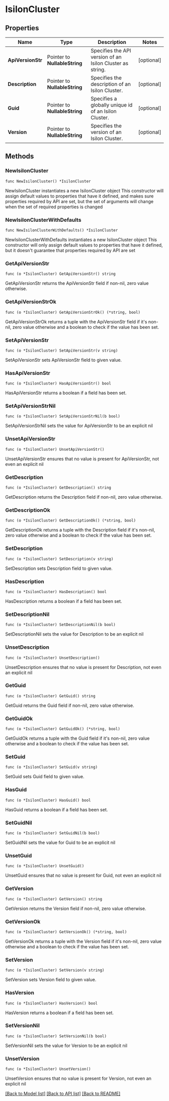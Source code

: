 # IsilonCluster

## Properties

Name | Type | Description | Notes
------------ | ------------- | ------------- | -------------
**ApiVersionStr** | Pointer to **NullableString** | Specifies the API version of an Isilon Cluster as string. | [optional] 
**Description** | Pointer to **NullableString** | Specifies the description of an Isilon Cluster. | [optional] 
**Guid** | Pointer to **NullableString** | Specifies a globally unique id of an Isilon Cluster. | [optional] 
**Version** | Pointer to **NullableString** | Specifies the version of an Isilon Cluster. | [optional] 

## Methods

### NewIsilonCluster

`func NewIsilonCluster() *IsilonCluster`

NewIsilonCluster instantiates a new IsilonCluster object
This constructor will assign default values to properties that have it defined,
and makes sure properties required by API are set, but the set of arguments
will change when the set of required properties is changed

### NewIsilonClusterWithDefaults

`func NewIsilonClusterWithDefaults() *IsilonCluster`

NewIsilonClusterWithDefaults instantiates a new IsilonCluster object
This constructor will only assign default values to properties that have it defined,
but it doesn't guarantee that properties required by API are set

### GetApiVersionStr

`func (o *IsilonCluster) GetApiVersionStr() string`

GetApiVersionStr returns the ApiVersionStr field if non-nil, zero value otherwise.

### GetApiVersionStrOk

`func (o *IsilonCluster) GetApiVersionStrOk() (*string, bool)`

GetApiVersionStrOk returns a tuple with the ApiVersionStr field if it's non-nil, zero value otherwise
and a boolean to check if the value has been set.

### SetApiVersionStr

`func (o *IsilonCluster) SetApiVersionStr(v string)`

SetApiVersionStr sets ApiVersionStr field to given value.

### HasApiVersionStr

`func (o *IsilonCluster) HasApiVersionStr() bool`

HasApiVersionStr returns a boolean if a field has been set.

### SetApiVersionStrNil

`func (o *IsilonCluster) SetApiVersionStrNil(b bool)`

 SetApiVersionStrNil sets the value for ApiVersionStr to be an explicit nil

### UnsetApiVersionStr
`func (o *IsilonCluster) UnsetApiVersionStr()`

UnsetApiVersionStr ensures that no value is present for ApiVersionStr, not even an explicit nil
### GetDescription

`func (o *IsilonCluster) GetDescription() string`

GetDescription returns the Description field if non-nil, zero value otherwise.

### GetDescriptionOk

`func (o *IsilonCluster) GetDescriptionOk() (*string, bool)`

GetDescriptionOk returns a tuple with the Description field if it's non-nil, zero value otherwise
and a boolean to check if the value has been set.

### SetDescription

`func (o *IsilonCluster) SetDescription(v string)`

SetDescription sets Description field to given value.

### HasDescription

`func (o *IsilonCluster) HasDescription() bool`

HasDescription returns a boolean if a field has been set.

### SetDescriptionNil

`func (o *IsilonCluster) SetDescriptionNil(b bool)`

 SetDescriptionNil sets the value for Description to be an explicit nil

### UnsetDescription
`func (o *IsilonCluster) UnsetDescription()`

UnsetDescription ensures that no value is present for Description, not even an explicit nil
### GetGuid

`func (o *IsilonCluster) GetGuid() string`

GetGuid returns the Guid field if non-nil, zero value otherwise.

### GetGuidOk

`func (o *IsilonCluster) GetGuidOk() (*string, bool)`

GetGuidOk returns a tuple with the Guid field if it's non-nil, zero value otherwise
and a boolean to check if the value has been set.

### SetGuid

`func (o *IsilonCluster) SetGuid(v string)`

SetGuid sets Guid field to given value.

### HasGuid

`func (o *IsilonCluster) HasGuid() bool`

HasGuid returns a boolean if a field has been set.

### SetGuidNil

`func (o *IsilonCluster) SetGuidNil(b bool)`

 SetGuidNil sets the value for Guid to be an explicit nil

### UnsetGuid
`func (o *IsilonCluster) UnsetGuid()`

UnsetGuid ensures that no value is present for Guid, not even an explicit nil
### GetVersion

`func (o *IsilonCluster) GetVersion() string`

GetVersion returns the Version field if non-nil, zero value otherwise.

### GetVersionOk

`func (o *IsilonCluster) GetVersionOk() (*string, bool)`

GetVersionOk returns a tuple with the Version field if it's non-nil, zero value otherwise
and a boolean to check if the value has been set.

### SetVersion

`func (o *IsilonCluster) SetVersion(v string)`

SetVersion sets Version field to given value.

### HasVersion

`func (o *IsilonCluster) HasVersion() bool`

HasVersion returns a boolean if a field has been set.

### SetVersionNil

`func (o *IsilonCluster) SetVersionNil(b bool)`

 SetVersionNil sets the value for Version to be an explicit nil

### UnsetVersion
`func (o *IsilonCluster) UnsetVersion()`

UnsetVersion ensures that no value is present for Version, not even an explicit nil

[[Back to Model list]](../README.md#documentation-for-models) [[Back to API list]](../README.md#documentation-for-api-endpoints) [[Back to README]](../README.md)


